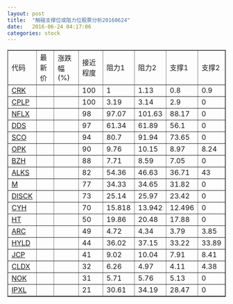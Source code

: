 ```yaml
---
layout: post
title:  "触碰支撑位或阻力位股票分析20160624"
date:   2016-06-24 04:17:06
categories: stock
---
```

<script type="text/javascript">
var stockList = []
stockList.push('gb_crk');
stockList.push('gb_cplp');
stockList.push('gb_nflx');
stockList.push('gb_dds');
stockList.push('gb_sco');
stockList.push('gb_opk');
stockList.push('gb_bzh');
stockList.push('gb_alks');
stockList.push('gb_m');
stockList.push('gb_disck');
stockList.push('gb_cyh');
stockList.push('gb_ht');
stockList.push('gb_arc');
stockList.push('gb_hyld');
stockList.push('gb_jcp');
stockList.push('gb_cldx');
stockList.push('gb_nok');
stockList.push('gb_ipxl');
</script>
<table border="1">
 <tr>
 <td>代码</td>
 <td>最新价</td>
 <td>涨跌幅(%)</td>
 <td>接近程度</td>
 <td>阻力1</td>
 <td>阻力2</td>
 <td>支撑1</td>
 <td>支撑2</td>
</tr>
  <tr id="crk" class="green">
  <td><a href="http://stock.finance.sina.com.cn/usstock/quotes/CRK.html" target="_blank">CRK</a></td><td></td><td></td><td>100</td><td>1</td><td>1.13</td><td>0.8</td><td>0.9</td></tr>
  <tr id="cplp" class="red">
  <td><a href="http://stock.finance.sina.com.cn/usstock/quotes/CPLP.html" target="_blank">CPLP</a></td><td></td><td></td><td>100</td><td>3.19</td><td>3.14</td><td>2.9</td><td>0</td></tr>
  <tr id="nflx" class="green">
  <td><a href="http://stock.finance.sina.com.cn/usstock/quotes/NFLX.html" target="_blank">NFLX</a></td><td></td><td></td><td>98</td><td>97.07</td><td>101.63</td><td>88.17</td><td>0</td></tr>
  <tr id="dds" class="red">
  <td><a href="http://stock.finance.sina.com.cn/usstock/quotes/DDS.html" target="_blank">DDS</a></td><td></td><td></td><td>97</td><td>61.34</td><td>61.89</td><td>56.1</td><td>0</td></tr>
  <tr id="sco" class="red">
  <td><a href="http://stock.finance.sina.com.cn/usstock/quotes/SCO.html" target="_blank">SCO</a></td><td></td><td></td><td>94</td><td>80.7</td><td>91.94</td><td>73.65</td><td>0</td></tr>
  <tr id="opk" class="red">
  <td><a href="http://stock.finance.sina.com.cn/usstock/quotes/OPK.html" target="_blank">OPK</a></td><td></td><td></td><td>90</td><td>9.76</td><td>10.15</td><td>8.97</td><td>8.24</td></tr>
  <tr id="bzh" class="red">
  <td><a href="http://stock.finance.sina.com.cn/usstock/quotes/BZH.html" target="_blank">BZH</a></td><td></td><td></td><td>88</td><td>7.71</td><td>8.59</td><td>7.05</td><td>0</td></tr>
  <tr id="alks" class="green">
  <td><a href="http://stock.finance.sina.com.cn/usstock/quotes/ALKS.html" target="_blank">ALKS</a></td><td></td><td></td><td>82</td><td>54.36</td><td>46.63</td><td>36.71</td><td>43</td></tr>
  <tr id="m" class="red">
  <td><a href="http://stock.finance.sina.com.cn/usstock/quotes/M.html" target="_blank">M</a></td><td></td><td></td><td>77</td><td>34.33</td><td>34.65</td><td>31.82</td><td>0</td></tr>
  <tr id="disck" class="red">
  <td><a href="http://stock.finance.sina.com.cn/usstock/quotes/DISCK.html" target="_blank">DISCK</a></td><td></td><td></td><td>73</td><td>25.14</td><td>25.97</td><td>23.42</td><td>0</td></tr>
  <tr id="cyh" class="red">
  <td><a href="http://stock.finance.sina.com.cn/usstock/quotes/CYH.html" target="_blank">CYH</a></td><td></td><td></td><td>70</td><td>15.818</td><td>13.942</td><td>12.496</td><td>0</td></tr>
  <tr id="ht" class="green">
  <td><a href="http://stock.finance.sina.com.cn/usstock/quotes/HT.html" target="_blank">HT</a></td><td></td><td></td><td>50</td><td>19.86</td><td>20.48</td><td>17.88</td><td>0</td></tr>
  <tr id="arc" class="green">
  <td><a href="http://stock.finance.sina.com.cn/usstock/quotes/ARC.html" target="_blank">ARC</a></td><td></td><td></td><td>49</td><td>4.72</td><td>4.34</td><td>3.79</td><td>3.85</td></tr>
  <tr id="hyld" class="green">
  <td><a href="http://stock.finance.sina.com.cn/usstock/quotes/HYLD.html" target="_blank">HYLD</a></td><td></td><td></td><td>44</td><td>36.02</td><td>37.15</td><td>33.22</td><td>33.89</td></tr>
  <tr id="jcp" class="green">
  <td><a href="http://stock.finance.sina.com.cn/usstock/quotes/JCP.html" target="_blank">JCP</a></td><td></td><td></td><td>41</td><td>9.02</td><td>10.04</td><td>7.91</td><td>8.41</td></tr>
  <tr id="cldx" class="green">
  <td><a href="http://stock.finance.sina.com.cn/usstock/quotes/CLDX.html" target="_blank">CLDX</a></td><td></td><td></td><td>32</td><td>6.26</td><td>4.97</td><td>4.11</td><td>4.38</td></tr>
  <tr id="nok" class="red">
  <td><a href="http://stock.finance.sina.com.cn/usstock/quotes/NOK.html" target="_blank">NOK</a></td><td></td><td></td><td>31</td><td>5.71</td><td>5.76</td><td>5.13</td><td>0</td></tr>
  <tr id="ipxl" class="red">
  <td><a href="http://stock.finance.sina.com.cn/usstock/quotes/IPXL.html" target="_blank">IPXL</a></td><td></td><td></td><td>21</td><td>30.61</td><td>34.19</td><td>28.47</td><td>0</td></tr>
</table>
